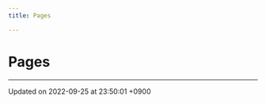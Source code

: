 ```yaml
---
title: Pages

---
```


# Pages







-------------------------------

Updated on 2022-09-25 at 23:50:01 +0900
